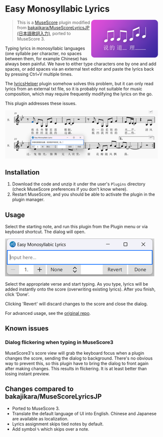 # Easy Monosyllabic Lyrics

<img align=right src="./EasyMonosyllabicLyrics.png" width=220px />

> This is a [MuseScore](http://musescore.org/) plugin modified from [bakajikara/MuseScoreLyricsJP (日本語歌詞入力)](https://github.com/bakajikara/MuseScoreLyricsJP), ported to MuseScore 3.

Typing lyrics in monosyllabic languages (one syllable per character, no spaces between them, for example Chinese) has always been painful. We have to either type characters one by one and add spaces, or add spaces via an external text editor and paste the lyrics back by pressing Ctrl+V multiple times.

The [lyricsHelper](https://github.com/SnakeAmadeus/lyricsHelper) plugin somehow solves this problem, but it can only read lyrics from an external txt file, so it is probably not suitable for music composition, which may require frequently modifying the lyrics on the go.

This plugin addresses these issues.

![Screenshot](readme-assets/screenshot.png)

## Installation

1. Download the code and unzip it under the user's `Plugins` directory (check MuseScore preferences if you don't know where).
2. Restart MuseScore, and you should be able to activate the plugin in the plugin manager.

## Usage

Select the starting note, and run this plugin from the Plugin menu or via keyboard shortcut. The dialog will open.

![Dialog](readme-assets/dialog.png)

Select the appropriate verse and start typing. As you type, lyrics will be added instantly onto the score (overwriting existing lyrics). After you finish, click 'Done'.

Clicking 'Revert' will discard changes to the score and close the dialog.

For advanced usage, see the [original repo](https://github.com/bakajikara/MuseScoreLyricsJP).

## Known issues

### Dialog flickering when typing in MuseScore3

MuseScore3's score view will grab the keyboard focus when a plugin changes the score, sending the dialog to background. There's no obvious way to prevent this, so this plugin have to bring the dialog to front again after making changes. This results in flickering. It is at least better than losing instant preview.

## Changes compared to bakajikara/MuseScoreLyricsJP

- Ported to MuseScore 3.
- Translate the default language of UI into English. Chinese and Japanese are available as localization.
- Lyrics assignment skips tied notes by default.
- Add symbol `%` which skips over a note.
